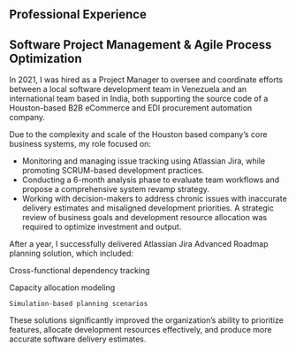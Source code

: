 ## Professional Experience
## Software Project Management & Agile Process Optimization

In 2021, I was hired as a Project Manager to oversee and coordinate efforts between a local software development team in Venezuela and an international team based in India, both supporting the source code of a Houston-based B2B eCommerce and EDI procurement automation company.

Due to the complexity and scale of the Houston based company’s core business systems, my role focused on:

- Monitoring and managing issue tracking using Atlassian Jira, while promoting SCRUM-based development practices.
- Conducting a 6-month analysis phase to evaluate team workflows and propose a comprehensive system revamp strategy.
- Working with decision-makers to address chronic issues with inaccurate delivery estimates and misaligned development priorities. A strategic review of business goals and development resource allocation was required to optimize investment and output.

After a year, I successfully delivered Atlassian Jira Advanced Roadmap planning solution, which included:

Cross-functional dependency tracking

Capacity allocation modeling

    Simulation-based planning scenarios

These solutions significantly improved the organization’s ability to prioritize features, allocate development resources effectively, and produce more accurate software delivery estimates.
